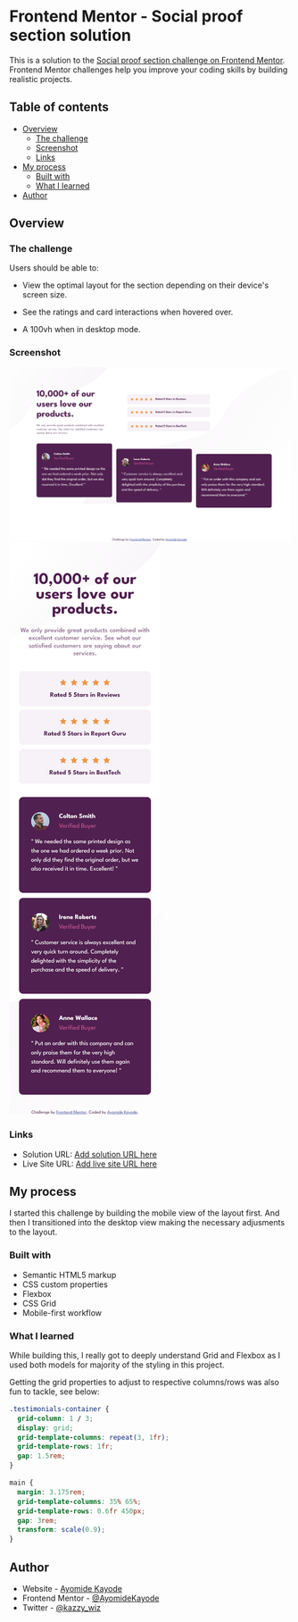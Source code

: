 # Frontend Mentor - Social proof section solution

This is a solution to the [Social proof section challenge on Frontend Mentor](https://www.frontendmentor.io/challenges/social-proof-section-6e0qTv_bA). Frontend Mentor challenges help you improve your coding skills by building realistic projects.

## Table of contents

- [Overview](#overview)
  - [The challenge](#the-challenge)
  - [Screenshot](#screenshot)
  - [Links](#links)
- [My process](#my-process)
  - [Built with](#built-with)
  - [What I learned](#what-i-learned)
- [Author](#author)

## Overview

### The challenge

Users should be able to:

- View the optimal layout for the section depending on their device's screen size.

- See the ratings and card interactions when hovered over.

- A 100vh when in desktop mode.

### Screenshot

![Desktop](./images/desktop-view.png)
![Mobile](./images/mobile-view.png)

### Links

- Solution URL: [Add solution URL here](https://your-solution-url.com)
- Live Site URL: [Add live site URL here](https://your-live-site-url.com)

## My process

I started this challenge by building the mobile view of the layout first. And then I transitioned into the desktop view making the necessary adjusments to the layout.

### Built with

- Semantic HTML5 markup
- CSS custom properties
- Flexbox
- CSS Grid
- Mobile-first workflow

### What I learned

While building this, I really got to deeply understand Grid and Flexbox as I used both models for majority of the styling in this project.

Getting the grid properties to adjust to respective columns/rows was also fun to tackle, see below:

```css
.testimonials-container {
  grid-column: 1 / 3;
  display: grid;
  grid-template-columns: repeat(3, 1fr);
  grid-template-rows: 1fr;
  gap: 1.5rem;
}
```

```css
main {
  margin: 3.175rem;
  grid-template-columns: 35% 65%;
  grid-template-rows: 0.6fr 450px;
  gap: 3rem;
  transform: scale(0.9);
}
```

## Author

- Website - [Ayomide Kayode](https://github.com/AyomideKayode)
- Frontend Mentor - [@AyomideKayode](https://www.frontendmentor.io/profile/AyomideKayode)
- Twitter - [@kazzy_wiz](https://www.twitter.com/kazzy_wiz)

